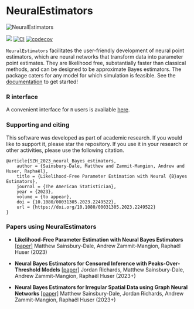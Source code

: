 # NeuralEstimators

![NeuralEstimators](https://github.com/msainsburydale/NeuralEstimators.jl/blob/main/logo.png?raw=true)

[![][docs-dev-img]][docs-dev-url]
[![CI](https://github.com/msainsburydale/NeuralEstimators.jl/actions/workflows/CI.yml/badge.svg)](https://github.com/msainsburydale/NeuralEstimators.jl/actions/workflows/CI.yml)
[![codecov](https://codecov.io/gh/msainsburydale/NeuralEstimators.jl/branch/main/graph/badge.svg?token=6cXItEsKs5)](https://codecov.io/gh/msainsburydale/NeuralEstimators.jl)

[docs-dev-img]: https://img.shields.io/badge/docs-dev-blue.svg
[docs-dev-url]: https://msainsburydale.github.io/NeuralEstimators.jl/dev/

`NeuralEstimators` facilitates the user-friendly development of neural point estimators, which are neural networks that transform data into parameter point estimates. They are likelihood free, substantially faster than classical methods, and can be designed to be approximate Bayes estimators. The package caters for any model for which simulation is feasible. See the [documentation](https://msainsburydale.github.io/NeuralEstimators.jl/dev/) to get started!

### R interface

A convenient interface for `R` users is available [here](https://github.com/msainsburydale/NeuralEstimators).


### Supporting and citing

This software was developed as part of academic research. If you would like to support it, please star the repository. If you use it in your research or other activities, please use the following citation.

```
@article{SZH_2023_neural_Bayes_estimators,
	author = {Sainsbury-Dale, Matthew and Zammit-Mangion, Andrew and Huser, Raphaël},
	title = {Likelihood-Free Parameter Estimation with Neural {B}ayes Estimators},
	journal = {The American Statistician},
	year = {2023},
	volume = {to appear},
	doi = {10.1080/00031305.2023.2249522},
	url = {https://doi.org/10.1080/00031305.2023.2249522}
}
```

### Papers using NeuralEstimators

- **Likelihood-Free Parameter Estimation with Neural Bayes Estimators** [[paper]](https://www.tandfonline.com/doi/full/10.1080/00031305.2023.2249522)
Matthew Sainsbury-Dale, Andrew Zammit-Mangion, Raphaël Huser (2023)


- **Neural Bayes Estimators for Censored Inference with Peaks-Over-Threshold Models** [[paper]](https://arxiv.org/abs/2306.15642)
Jordan Richards, Matthew Sainsbury-Dale, Andrew Zammit-Mangion, Raphaël Huser (2023+)

- **Neural Bayes Estimators for Irregular Spatial Data using Graph Neural Networks** [[paper]](https://arxiv.org/abs/2310.02600)
Matthew Sainsbury-Dale, Jordan Richards, Andrew Zammit-Mangion, Raphaël Huser (2023+)
